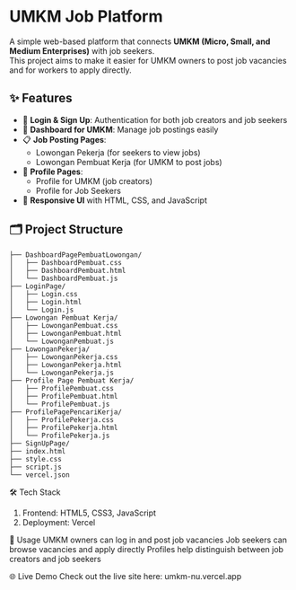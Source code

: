 # UMKM Job Platform

A simple web-based platform that connects **UMKM (Micro, Small, and Medium Enterprises)** with job seekers.  
This project aims to make it easier for UMKM owners to post job vacancies and for workers to apply directly.  

## ✨ Features
- 🔐 **Login & Sign Up**: Authentication for both job creators and job seekers  
- 🏢 **Dashboard for UMKM**: Manage job postings easily  
- 📋 **Job Posting Pages**:
  - Lowongan Pekerja (for seekers to view jobs)  
  - Lowongan Pembuat Kerja (for UMKM to post jobs)  
- 👤 **Profile Pages**:
  - Profile for UMKM (job creators)  
  - Profile for Job Seekers  
- 📄 **Responsive UI** with HTML, CSS, and JavaScript  

## 🗂️ Project Structure
```text
├── DashboardPagePembuatLowongan/
│   ├── DashboardPembuat.css
│   ├── DashboardPembuat.html
│   └── DashboardPembuat.js
├── LoginPage/
│   ├── Login.css
│   ├── Login.html
│   └── Login.js
├── Lowongan Pembuat Kerja/
│   ├── LowonganPembuat.css
│   ├── LowonganPembuat.html
│   └── LowonganPembuat.js
├── LowonganPekerja/
│   ├── LowonganPekerja.css
│   ├── LowonganPekerja.html
│   └── LowonganPekerja.js
├── Profile Page Pembuat Kerja/
│   ├── ProfilePembuat.css
│   ├── ProfilePembuat.html
│   └── ProfilePembuat.js
├── ProfilePagePencariKerja/
│   ├── ProfilePekerja.css
│   ├── ProfilePekerja.html
│   └── ProfilePekerja.js
├── SignUpPage/
├── index.html
├── style.css
├── script.js
└── vercel.json
```
🛠️ Tech Stack
1. Frontend: HTML5, CSS3, JavaScript
2. Deployment: Vercel

🚀 Usage
UMKM owners can log in and post job vacancies
Job seekers can browse vacancies and apply directly
Profiles help distinguish between job creators and job seekers

🌐 Live Demo
Check out the live site here: umkm-nu.vercel.app
